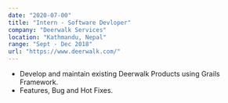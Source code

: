 ```yaml
---
date: "2020-07-00"
title: "Intern - Software Devloper"
company: "Deerwalk Services"
location: "Kathmandu, Nepal"
range: "Sept - Dec 2018"
url: "https://www.deerwalk.com/"
---
```


- Develop and maintain existing Deerwalk Products using Grails Framework.
- Features, Bug and Hot Fixes.
